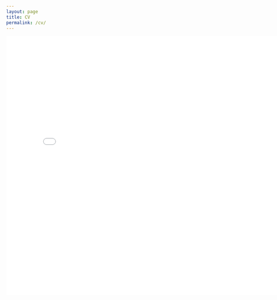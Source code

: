 ```yaml
---
layout: page
title: CV
permalink: /cv/
---
```


<embed src="../assets/repo/CaglarTunc-cv.pdf?embedded=true&url=http://example.com/the.pdf" width="800" height="700">
